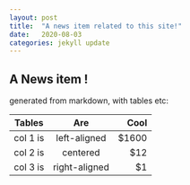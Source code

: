 ```yaml
---
layout: post
title:  "A news item related to this site!"
date:   2020-08-03
categories: jekyll update
---
```

## A News item !

generated from markdown, with tables etc:

| Tables   |      Are      |  Cool |
|----------|:-------------:|------:|
| col 1 is |  left-aligned | $1600 |
| col 2 is |    centered   |   $12 |
| col 3 is | right-aligned |    $1 |